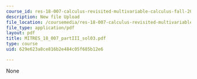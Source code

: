```yaml
---
course_id: res-18-007-calculus-revisited-multivariable-calculus-fall-2011
description: New file Upload
file_location: /coursemedia/res-18-007-calculus-revisited-multivariable-calculus-fall-2011/629e623a8ce816b2e484c05f685b12e6_MITRES_18_007_partIII_sol03.pdf
file_type: application/pdf
layout: pdf
title: MITRES_18_007_partIII_sol03.pdf
type: course
uid: 629e623a8ce816b2e484c05f685b12e6

---
```

None